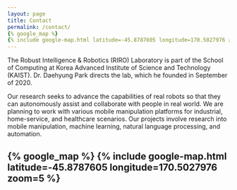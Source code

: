 ```yaml
---
layout: page
title: Contact
permalink: /contact/
{% google_map %}
{% include google-map.html latitude=-45.8787605 longitude=170.5027976 zoom=5 %}
---
```


The Robust Intelligence & Robotics (RIRO) Laboratory is part of the School of Computing at Korea Advanced Institute of Science and Technology (KAIST). Dr. Daehyung Park directs the lab, which he founded in September of 2020.   

Our research seeks to advance the capabilities of real robots so that they can autonomously assist and collaborate with people in real world. We are planning to work with various mobile manipulation platforms for industrial, home-service, and healthcare scenarios. Our projects involve research into mobile manipulation, machine learning, natural language processing, and automation. 

{% google_map %}
{% include google-map.html latitude=-45.8787605 longitude=170.5027976 zoom=5 %}
-----
